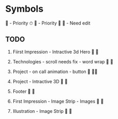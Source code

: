 # Symbols

📌 - Priority ⏱
💯 - Priority 💯
🥕 - Need edit

## TODO


1. Fiirst Impression -  Intractive 3d Hero          🥕      📌

2. Technologies - scroll needs fix - word wrap      🥕      📌

3. Project -  on call animation - button            🥕      📌📌

4. Project - Intractive 3D                          🥕      📌

5. Footer                                           🥕      📌

6. First Impression - Image Strip - Images          🥕      📌

7. Illustration - Image Strip                       🥕      📌